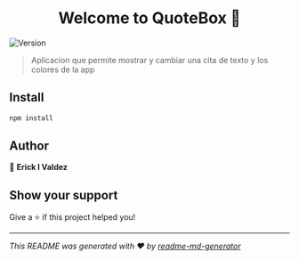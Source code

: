 <h1 align="center">Welcome to QuoteBox 👋</h1>
<p>
  <img alt="Version" src="https://img.shields.io/badge/version-0.0.0-blue.svg?cacheSeconds=2592000" />
</p>

> Aplicacion que permite mostrar y cambiar una cita de texto y los colores de la app

## Install

```sh
npm install
```

## Author

👤 **Erick I Valdez**


## Show your support

Give a ⭐️ if this project helped you!

***
_This README was generated with ❤️ by [readme-md-generator](https://github.com/kefranabg/readme-md-generator)_